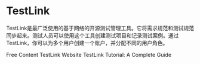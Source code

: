 # TestLink

TestLink是最广泛使用的基于网络的开源测试管理工具。它将需求规范和测试规范同步起来。测试人员可以使用这个工具创建测试项目和记录测试案例。通过TestLink，你可以为多个用户创建一个账户，并分配不同的用户角色。

<ResourceGroupTitle>Free Content</ResourceGroupTitle>
<BadgeLink colorScheme='blue' badgeText='Official Website' href='https://testlink.org/'>TestLink Website</BadgeLink>
<BadgeLink colorScheme='yellow' badgeText='Read' href='https://www.guru99.com/testlink-tutorial-complete-guide.html'>TestLink Tutorial: A Complete Guide</BadgeLink>
